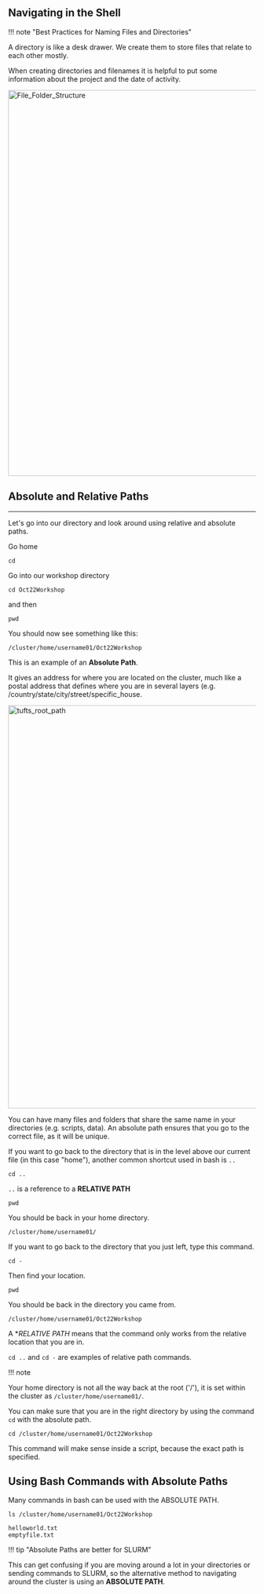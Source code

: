 
## Navigating in the Shell


!!! note "Best Practices for Naming Files and Directories"

A directory is like a desk drawer. We create them to store files that relate to each other mostly.

When creating directories and filenames it is helpful to put some information about the project and the date of activity.


<img width="786" alt="File_Folder_Structure" src="https://user-images.githubusercontent.com/8632603/179539866-ecd6e880-f468-4151-bbaa-149f52c328b4.png">

## Absolute and Relative Paths
-------------------------------

Let's go into our directory and look around using relative and absolute paths.

Go home

```
cd
```
Go into our workshop directory

```
cd Oct22Workshop
```

and then

```
pwd
```

You should now see something like this:

```
/cluster/home/username01/Oct22Workshop
```

This is an example of an **Absolute Path**.

It gives an address for where you are located on the cluster, much like a postal address that defines where you are in several layers (e.g. /country/state/city/street/specific_house.

<img width="821" alt="tufts_root_path" src="https://user-images.githubusercontent.com/8632603/196219724-11df7fb6-51db-43cf-adbc-328fda34e0cf.png">


You can have many files and folders that share the same name in your directories (e.g. scripts, data). An absolute path ensures that you go to the correct file, as it will be unique.

If you want to go back to the directory that is in the level above our current file (in this case "home"), another common shortcut used in bash is `..`


```
cd ..
```

`..` is a reference to a **RELATIVE PATH**

```
pwd
```

You should be back in your home directory.

```
/cluster/home/username01/
```

If you want to go back to the directory that you just left, type this command.

```
cd -
```
Then find your location.

```
pwd
```

You should be back in the directory you came from.

```
/cluster/home/username01/Oct22Workshop
```

A **RELATIVE PATH* means that the command only works from the relative location that you are in.

`cd ..` and `cd -` are examples of relative path commands.


!!! note

  Your home directory is not all the way back at the root ('/'), it is set within the cluster as `/cluster/home/username01/`.

  You can make sure that you are in the right directory by using the command `cd` with the absolute path.

  ```
  cd /cluster/home/username01/Oct22Workshop
  ```
  
  This command will make sense inside a script, because the exact path is specified.
  

## Using Bash Commands with Absolute Paths

Many commands in bash can be used with the ABSOLUTE PATH.

```
ls /cluster/home/username01/Oct22Workshop
```

```
helloworld.txt
emptyfile.txt
```

!!! tip "Absolute Paths are better for SLURM"

This can get confusing if you are moving around a lot in your directories or sending commands to SLURM, so the alternative method to navigating around the cluster is using an **ABSOLUTE PATH**.

